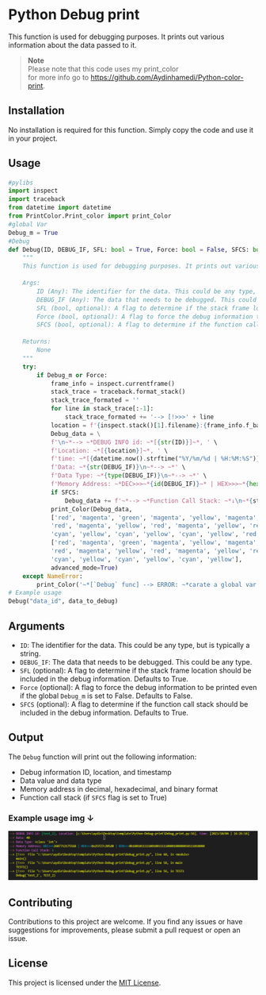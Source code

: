 # Python Debug print

This function is used for debugging purposes. It prints out various information about the data passed to it.

>  **Note**\
>  Please note that this code uses my print_color\
>  for more info go to https://github.com/Aydinhamedi/Python-color-print.

## Installation

No installation is required for this function. Simply copy the code and use it in your project.

## Usage

```python
#pylibs
import inspect
import traceback
from datetime import datetime
from PrintColor.Print_color import print_Color
#global Var
Debug_m = True
#Debug
def Debug(ID, DEBUG_IF, SFL: bool = True, Force: bool = False, SFCS: bool = True):
    """
    This function is used for debugging purposes. It prints out various information about the data passed to it.

    Args:
        ID (Any): The identifier for the data. This could be any type, but is typically a string.
        DEBUG_IF (Any): The data that needs to be debugged. This could be any type.
        SFL (bool, optional): A flag to determine if the stack frame location should be included in the debug information. Defaults to True.
        Force (bool, optional): A flag to force the debug information to be printed even if the global Debug_m is set to False. Defaults to False.
        SFCS (bool, optional): A flag to determine if the function call stack should be included in the debug information. Defaults to True.

    Returns:
        None
    """
    try:
        if Debug_m or Force:
            frame_info = inspect.currentframe()
            stack_trace = traceback.format_stack()
            stack_trace_formated = ''
            for line in stack_trace[:-1]:
                stack_trace_formated += '--> [!>>>' + line 
            location = f'{inspect.stack()[1].filename}:{frame_info.f_back.f_lineno}' if SFL else f'L:{frame_info.f_back.f_lineno}'
            Debug_data = \
            f'\n~*--> ~*DEBUG INFO id: ~*[{str(ID)}]~*, ' \
            f'Location: ~*[{location}]~*, ' \
            f'time: ~*[{datetime.now().strftime("%Y/%m/%d | %H:%M:%S")}]\n~*--> ~*' \
            f'Data: ~*{str(DEBUG_IF)}\n~*--> ~*' \
            f'Data Type: ~*{type(DEBUG_IF)}\n~*--> ~*' \
            f'Memory Address: ~*DEC>>>~*{id(DEBUG_IF)}~* | HEX>>>~*{hex(id(DEBUG_IF))}~* | BIN>>>~*{bin(id(DEBUG_IF))}\n' 
            if SFCS:
                Debug_data += f'~*--> ~*Function Call Stack: ~*↓\n~*{stack_trace_formated}\n'
            print_Color(Debug_data,
            ['red', 'magenta', 'green', 'magenta', 'yellow', 'magenta', 'yellow',
            'red', 'magenta', 'yellow', 'red', 'magenta', 'yellow', 'red', 'magenta',
            'cyan', 'yellow', 'cyan', 'yellow', 'cyan', 'yellow', 'red', 'magenta', 'green', 'yellow'] if SFCS else \
            ['red', 'magenta', 'green', 'magenta', 'yellow', 'magenta', 'yellow',
            'red', 'magenta', 'yellow', 'red', 'magenta', 'yellow', 'red', 'magenta',
            'cyan', 'yellow', 'cyan', 'yellow', 'cyan', 'yellow'], 
            advanced_mode=True)
    except NameError:
        print_Color('~*[`Debug` func] --> ERROR: ~*carate a global var named `Debug_m` for turning on and off the Debug func.', ['red', 'yellow'], advanced_mode=True)
# Example usage
Debug("data_id", data_to_debug)
```

## Arguments

- `ID`: The identifier for the data. This could be any type, but is typically a string.
- `DEBUG_IF`: The data that needs to be debugged. This could be any type.
- `SFL` (optional): A flag to determine if the stack frame location should be included in the debug information. Defaults to True.
- `Force` (optional): A flag to force the debug information to be printed even if the global `Debug_m` is set to False. Defaults to False.
- `SFCS` (optional): A flag to determine if the function call stack should be included in the debug information. Defaults to True.

## Output

The `Debug` function will print out the following information:

- Debug information ID, location, and timestamp
- Data value and data type
- Memory address in decimal, hexadecimal, and binary format
- Function call stack (if `SFCS` flag is set to True)

### Example usage img ↓
![Example](Screenshot.png) 
## Contributing

Contributions to this project are welcome. If you find any issues or have suggestions for improvements, please submit a pull request or open an issue.

## License

This project is licensed under the [MIT License](LICENSE).
